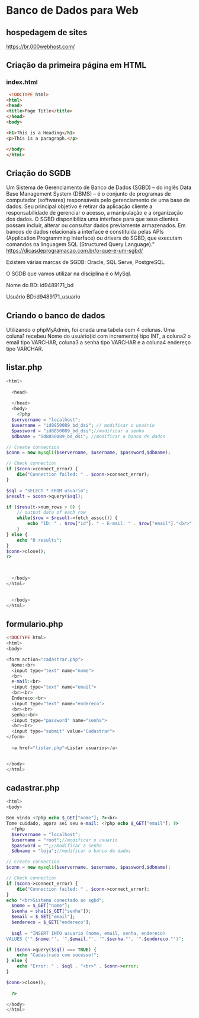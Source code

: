 # Banco de Dados para Web

## hospedagem de sites
https://br.000webhost.com/

## Criação da primeira página em HTML

### index.html
``` HTML
 <!DOCTYPE html>
<html>
<head>
<title>Page Title</title>
</head>
<body>

<h1>This is a Heading</h1>
<p>This is a paragraph.</p>

</body>
</html> 
```
## Criação do SGDB

Um Sistema de Gerenciamento de Banco de Dados (SGBD) – do inglês Data Base Management System (DBMS) – é o conjunto de programas de computador (softwares) responsáveis pelo gerenciamento de uma base de dados. Seu principal objetivo é retirar da aplicação cliente a responsabilidade de gerenciar o acesso, a manipulação e a organização dos dados. O SGBD disponibiliza uma interface para que seus clientes possam incluir, alterar ou consultar dados previamente armazenados. Em bancos de dados relacionais a interface é constituída pelas APIs (Application Programming Interface) ou drivers do SGBD, que executam comandos na linguagem SQL (Structured Query Language).”
https://dicasdeprogramacao.com.br/o-que-e-um-sgbd/

Existem várias marcas de SGDB: Oracle, SQL Serve, PostgreSQL. 

O SGDB que vamos utilizar na disciplina é o MySql.

Nome do BD: id9489171_bd

Usuário BD:id9489171_usuario

## Criando o banco de dados

Utilizando o phpMyAdmin, foi criada uma tabela com 4 colunas.
Uma coluna1 recebeu Nome do usuário(id com incremento) tipo INT, a coluna2 o email tipo VARCHAR, coluna3 a senha tipo VARCHAR e a coluna4 endereço tipo VARCHAR.

## listar.php
``` php
<html>
  
  <head>
    
  </head>
  <body>
    <?php
  $servername = "localhost";
  $username = "id8850089_bd_dsi"; // modificar o usuário
  $password = "id8850089_bd_dsi";//modificar a senha
  $dbname = "id8850089_bd_dsi"; //modificar o banco de dados

// Create connection
$conn = new mysqli($servername, $username, $password,$dbname);

// Check connection
if ($conn->connect_error) {
    die("Connection failed: " . $conn->connect_error);
} 

$sql = "SELECT * FROM usuario";
$result = $conn->query($sql);

if ($result->num_rows > 0) {
    // output data of each row
    while($row = $result->fetch_assoc()) {
        echo "ID: " . $row["id"]. " - E-mail: " . $row["email"]."<br>";
    }
} else {
    echo "0 results";
}
$conn->close();
?>


    
  </body>
</html>

    
  </body>
</html>
```

## formulario.php
``` php
<!DOCTYPE html>
<html>
<body>

<form action="cadastrar.php">
  Nome:<br>
  <input type="text" name="nome">
  <br>
  e-mail:<br>
  <input type="text" name="email">
  <br><br>
  Endereco:<br>
  <input type="text" name="endereco">
  <br><br>
  senha:<br>
  <input type="password" name="senha">
  <br><br>
  <input type="submit" value="Cadastrar">
</form> 
  
  <a href="listar.php">Listar usuarios</a>


</body>
</html>
```
 
## cadastrar.php
``` php
<html>
<body>

Bem vindo <?php echo $_GET["nome"]; ?><br>
Tome cuidado, agora sei seu e-mail: <?php echo $_GET["email"]; ?>
  <?php
  $servername = "localhost";
  $username = "root";//modificar o usuario
  $password = "";//modificar a senha
  $dbname = "loja";//modificar o banco de dados

// Create connection
$conn = new mysqli($servername, $username, $password,$dbname);

// Check connection
if ($conn->connect_error) {
    die("Connection failed: " . $conn->connect_error);
} 
echo "<br>Sistema conectado ao sgbd";
  $nome = $_GET["nome"];
  $senha = sha1($_GET["senha"]);
  $email = $_GET["email"];
  $endereco = $_GET["endereco"];
  
  $sql = "INSERT INTO usuario (nome, email, senha, endereco)
VALUES ('".$nome."', '".$email."', '".$senha."', '".$endereco."')";

if ($conn->query($sql) === TRUE) {
    echo "Cadastrado com sucesso!";
} else {
    echo "Error: " . $sql . "<br>" . $conn->error;
}

$conn->close();
  
  ?>

</body>
</html>
```

